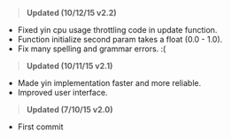 ><b>Updated (10/12/15 v2.2)</b><br>
* Fixed yin cpu usage throttling code in update function.<br>
* Function initialize second param takes a float (0.0 - 1.0).<br>
* Fix many spelling and grammar errors. :(<br>

><b>Updated (10/11/15 v2.1)</b><br>
* Made yin implementation faster and more reliable.<br>
* Improved user interface.<br>

><b>Updated (7/10/15 v2.0)</b><br>
* First commit